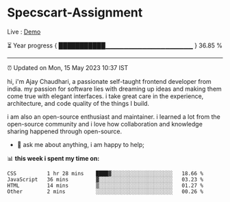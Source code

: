 ﻿# Specscart-Assignment
 Live : <a href="https://specscart-assignment.netlify.app/" target="_blank">Demo</a>

⏳ Year progress { ███████████▁▁▁▁▁▁▁▁▁▁▁▁▁▁▁▁▁▁▁ } 36.85 %

---

⏰ Updated on Mon, 15 May 2023 10:37 IST

hi, i'm Ajay Chaudhari, a passionate self-taught frontend developer from india. my passion for software lies with dreaming up ideas and making them come true with elegant interfaces. i take great care in the experience, architecture, and code quality of the things I build.

i am also an open-source enthusiast and maintainer. i learned a lot from the open-source community and i love how collaboration and knowledge sharing happened through open-source.
  
- 💬 ask me about anything, i am happy to help;

📊 **this week i spent my time on:**
<!--START_SECTION:waka-->

```text
CSS          1 hr 28 mins    ████▓░░░░░░░░░░░░░░░░░░░░   18.66 %
JavaScript   36 mins         ▓░░░░░░░░░░░░░░░░░░░░░░░░   03.23 %
HTML         14 mins         ▒░░░░░░░░░░░░░░░░░░░░░░░░   01.27 %
Other        2 mins          ░░░░░░░░░░░░░░░░░░░░░░░░░   00.26 %
```


